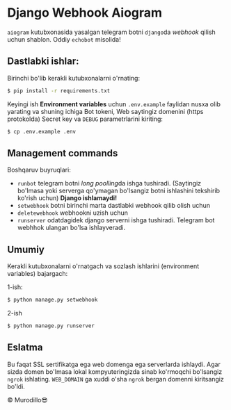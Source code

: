 # Django Webhook Aiogram

`aiogram` kutubxonasida yasalgan telegram botni `django`da *webhook* qilish uchun shablon.
Oddiy `echobot` misolida!

## Dastlabki ishlar:

Birinchi bo'lib kerakli kutubxonalarni o'rnating:
```bash
$ pip install -r requirements.txt
```
Keyingi ish __Environment variables__ uchun `.env.example` faylidan nusxa olib yarating va shuning ichiga Bot tokeni, Web saytingiz domenini (https protokolda) Secret key va `DEBUG` parametrlarini kiriting:
```bash
$ cp .env.example .env
```

## Management commands

Boshqaruv buyruqlari:
- `runbot` telegram botni *long poolling*da ishga tushiradi. (Saytingiz bo'lmasa yoki serverga qo'ymagan bo'lsangiz botni ishlashini tekshirib ko'rish uchun) **Django ishlamaydi!**
- `setwebhook` botni birinchi marta dastlabki webhook qilib olish uchun
- `deletewebhook` webhookni uzish uchun
- `runserver` odatdagidek django serverni ishga tushiradi. Telegram bot webhhok ulangan bo'lsa ishlayveradi.


## Umumiy
Kerakli kutubxonalarni o'rnatgach va sozlash ishlarini (environment variables) bajargach:

1-ish:
```bash
$ python manage.py setwebhook
```
2-ish 
```bash
$ python manage.py runserver
``` 

## Eslatma

Bu faqat SSL sertifikatga ega web domenga ega serverlarda ishlaydi. Agar sizda domen bo'lmasa lokal kompyuteringizda sinab ko'rmoqchi bo'lsangiz `ngrok` ishlating. `WEB_DOMAIN` ga xuddi o'sha `ngrok` bergan domenni kiritsangiz bo'ldi.



&copy; Murodillo😎